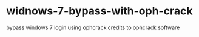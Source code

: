 # widnows-7-bypass-with-oph-crack
bypass windows 7 login using ophcrack
credits to ophcrack software
 
 
 
 
 
 
